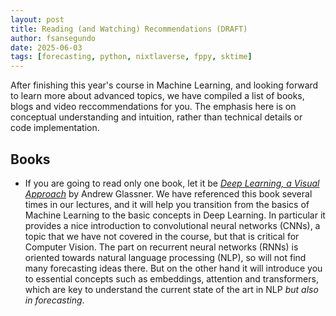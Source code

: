 ```yaml
---
layout: post
title: Reading (and Watching) Recommendations (DRAFT)
author: fsansegundo
date: 2025-06-03
tags: [forecasting, python, nixtlaverse, fppy, sktime]
---
```


After finishing this year's course in Machine Learning, and looking forward to learn more about advanced topics, we have compiled a list of books, blogs and video reccommendations for you. The emphasis here is on conceptual understanding and intuition, rather than technical details or code implementation.

## Books

+ If you are going to read only one book, let it be [*Deep Learning, a Visual Approach*](https://nostarch.com/deep-learning-visual-approach) by Andrew Glassner. We have referenced this book several times in our lectures, and it will help you transition from the basics of Machine Learning to the basic concepts in Deep Learning. In particular it provides a nice introduction to convolutional neural networks (CNNs), a topic that we have not covered in the course, but that is critical for Computer Vision. The part on recurrent neural networks (RNNs) is oriented towards natural language processing (NLP), so will not find many forecasting ideas there. But on the other hand it will introduce you to essential concepts such as embeddings, attention and transformers, which are key to understand the current state of the art in NLP *but also in forecasting*.


